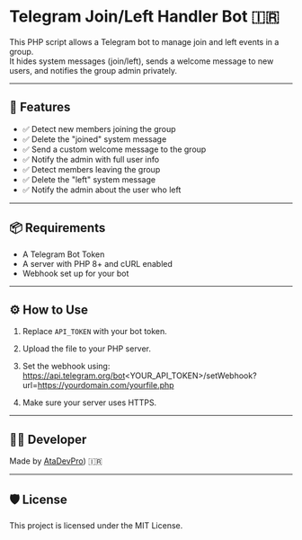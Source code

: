 # Telegram Join/Left Handler Bot 🇮🇷

This PHP script allows a Telegram bot to manage join and left events in a group.  
It hides system messages (join/left), sends a welcome message to new users, and notifies the group admin privately.

---

## 🧠 Features

- ✅ Detect new members joining the group
- ✅ Delete the "joined" system message
- ✅ Send a custom welcome message to the group
- ✅ Notify the admin with full user info
- ✅ Detect members leaving the group
- ✅ Delete the "left" system message
- ✅ Notify the admin about the user who left

---

## 📦 Requirements

- A Telegram Bot Token
- A server with PHP 8+ and cURL enabled
- Webhook set up for your bot

---

## ⚙️ How to Use

1. Replace `API_TOKEN` with your bot token.
2. Upload the file to your PHP server.
3. Set the webhook using:
https://api.telegram.org/bot<YOUR_API_TOKEN>/setWebhook?url=https://yourdomain.com/yourfile.php

4. Make sure your server uses HTTPS.

---

## 👨‍💻 Developer

Made by [AtaDevPro](https://github.com/AtaDevPro)) 🇮🇷  

---

## 🛡 License

This project is licensed under the MIT License.


